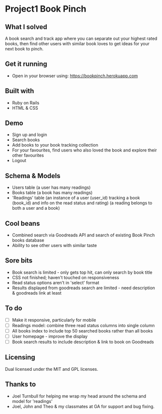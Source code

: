 # Project1 Book Pinch

## What I solved
A book search and track app where you can separate out your highest rated books, then find other users with similar book loves to get ideas for your next book to pinch.

## Get it running
* Open in your browser using:
https://bookpinch.herokuapp.com

## Built with
* Ruby on Rails
* HTML & CSS

## Demo
* Sign up and login
* Search books
* Add books to your book tracking collection
* For your favourites, find users who also loved the book and explore their other favourites
* Logout

## Schema & Models
* Users table (a user has many readings)
* Books table (a book has many readings)
* 'Readings' table (an instance of a user (user_id) tracking a book (book_id) and info on the read status and rating) (a reading belongs to both a user and a book)

## Cool beans
* Combined search via Goodreads API and search of existing Book Pinch books database
* Ability to see other users with similar taste

## Sore bits
* Book search is limited - only gets top hit, can only search by book title
* CSS not finished; haven't touched on responsiveness
* Read status options aren't in 'select' format
* Results displayed from goodreads search are limited - need description & goodreads link at least

## To do
- [ ] Make it responsive, particularly for mobile
- [ ] Readings model: combine three read status columns into single column
- [ ] All books index to include top 50 searched books rather than all books
- [ ] User homepage - improve the display
- [ ] Book search results to include description & link to book on Goodreads

## Licensing
Dual licensed under the MIT and GPL licenses.

## Thanks to
* Joel Turnbull for helping me wrap my head around the schema and model for 'readings'
* Joel, John and Theo & my classmates at GA for support and bug fixing.
